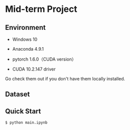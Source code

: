 # Mid-term Project

## Environment

+ Windows 10

+ Anaconda 4.9.1

+ pytorch 1.6.0（CUDA version）

+ CUDA 10.2.147 driver

Go check them out if you don't have them locally installed.

## Dataset



## Quick Start

```
$ python main.ipynb
```

